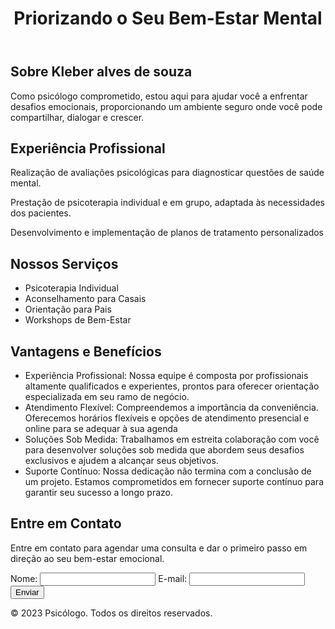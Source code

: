 <!DOCTYPE html>
<html lang="pt-br">
<head>
    <meta charset="UTF-8">
    <meta name="viewport" content="width=device-width, initial-scale=1.0">
    <link rel="stylesheet" href="styles.css">
    <title>Psicólogo</title>
</head>
<body>
    <header>
        <h1>Priorizando o Seu Bem-Estar Mental</h1>
    </header>
    <section id="about">
        <h2>Sobre Kleber alves de souza </h2>
        <p>Como psicólogo comprometido, estou aqui para ajudar você a enfrentar desafios emocionais, proporcionando um ambiente seguro onde você pode compartilhar, dialogar e crescer.</p>
        </header>
    <section id="about">
        <h2>Experiência Profissional </h2>
        <p>Realização de avaliações psicológicas para diagnosticar questões de saúde mental.</p>
        <p>Prestação de psicoterapia individual e em grupo, adaptada às necessidades dos pacientes.</p>
        <p>Desenvolvimento e implementação de planos de tratamento personalizados</p>
    </section>
    <section id="services">
        <h2>Nossos Serviços</h2>
        <ul>
            <li>Psicoterapia Individual</li>
            <li>Aconselhamento para Casais</li>
            <li>Orientação para Pais</li>
            <li>Workshops de Bem-Estar</li>
        </ul>
    </section>
    <section id="benefits">
        <h2>Vantagens e Benefícios</h2>
        <ul>
            <li>Experiência Profissional: Nossa equipe é composta por profissionais altamente qualificados e experientes, prontos para oferecer orientação especializada em seu ramo de negócio.</li>
            <li>Atendimento Flexível: Compreendemos a importância da conveniência. Oferecemos horários flexíveis e opções de atendimento presencial e online para se adequar à sua agenda</li>
            <li>Soluções Sob Medida: Trabalhamos em estreita colaboração com você para desenvolver soluções sob medida que abordem seus desafios exclusivos e ajudem a alcançar seus objetivos.</li>
            <li>Suporte Contínuo: Nossa dedicação não termina com a conclusão de um projeto. Estamos comprometidos em fornecer suporte contínuo para garantir seu sucesso a longo prazo.</li>
        </ul>
    </section>
    <section id="contact">
        <h2>Entre em Contato</h2>
        <p>Entre em contato para agendar uma consulta e dar o primeiro passo em direção ao seu bem-estar emocional.</p>
        <form action="#" method="post">
            <label for="name">Nome:</label>
            <input type="text" id="name" name="name" required>
            <label for="email">E-mail:</label>
            <input type="email" id="email" name="email" required>
            <button type="submit">Enviar</button>
        </form>
    </section>
    <footer>
        <p>&copy; 2023 Psicólogo. Todos os direitos reservados.</p>
    </footer>
</body>
</html>
